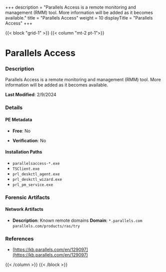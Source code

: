 +++
description = "Parallels Access is a remote monitoring and management (RMM) tool. More information will be added as it becomes available."
title = "Parallels Access"
weight = 10
displayTitle = "Parallels Access"
+++


{{< block "grid-1" >}}
{{< column "mt-2 pt-1">}}

# Parallels Access


### Description

Parallels Access is a remote monitoring and management (RMM) tool. More information will be added as it becomes available.



**Last Modified**: 2/9/2024

### Details


#### PE Metadata


- **Free**: No

- **Verification**: No




#### Installation Paths
- `parallelsaccess-*.exe`
- `TSClient.exe`
- `prl_deskctl_agent.exe`
- `prl_deskctl_wizard.exe`
- `prl_pm_service.exe`

### Forensic Artifacts




#### Network Artifacts

- **Description**: Known remote domains
  **Domain**: `*.parallels.com` `parallels.com/products/ras/try`





### References
- [https://kb.parallels.com/en/129097](https://kb.parallels.com/en/129097)



{{< /column >}}
{{< /block >}}
